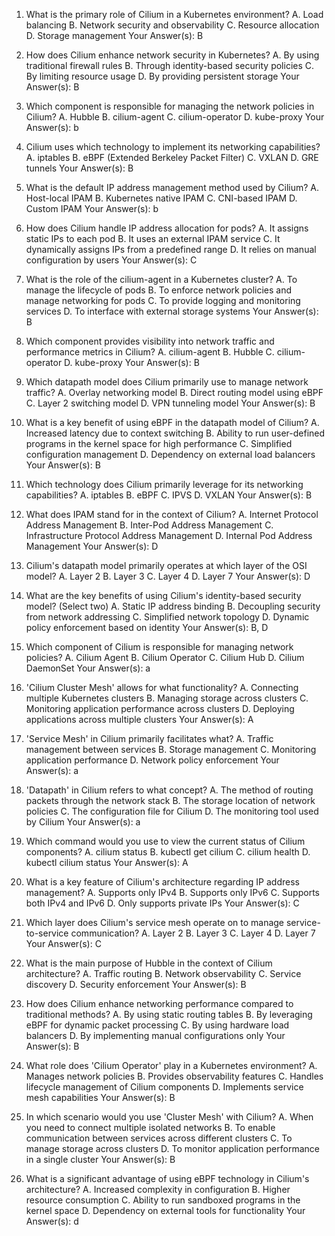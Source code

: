 1. What is the primary role of Cilium in a Kubernetes environment?
A. Load balancing
B. Network security and observability
C. Resource allocation
D. Storage management
Your Answer(s): B
2. How does Cilium enhance network security in Kubernetes?
A. By using traditional firewall rules
B. Through identity-based security policies
C. By limiting resource usage
D. By providing persistent storage
Your Answer(s): B
3. Which component is responsible for managing the network policies in Cilium?
A. Hubble
B. cilium-agent
C. cilium-operator
D. kube-proxy
Your Answer(s): b
4. Cilium uses which technology to implement its networking capabilities?
A. iptables
B. eBPF (Extended Berkeley Packet Filter)
C. VXLAN
D. GRE tunnels
Your Answer(s): B
5. What is the default IP address management method used by Cilium?
A. Host-local IPAM
B. Kubernetes native IPAM
C. CNI-based IPAM
D. Custom IPAM
Your Answer(s): b
6. How does Cilium handle IP address allocation for pods?
A. It assigns static IPs to each pod
B. It uses an external IPAM service
C. It dynamically assigns IPs from a predefined range
D. It relies on manual configuration by users
Your Answer(s): C
7. What is the role of the cilium-agent in a Kubernetes cluster?
A. To manage the lifecycle of pods
B. To enforce network policies and manage networking for pods
C. To provide logging and monitoring services
D. To interface with external storage systems
Your Answer(s): B


8. Which component provides visibility into network traffic and performance metrics in Cilium?
A. cilium-agent
B. Hubble
C. cilium-operator
D. kube-proxy
Your Answer(s): B
9. Which datapath model does Cilium primarily use to manage network traffic?
A. Overlay networking model
B. Direct routing model using eBPF
C. Layer 2 switching model
D. VPN tunneling model
Your Answer(s): B
10. What is a key benefit of using eBPF in the datapath model of Cilium?
A. Increased latency due to context switching
B. Ability to run user-defined programs in the kernel space for high performance
C. Simplified configuration management
D. Dependency on external load balancers
Your Answer(s): B
11. Which technology does Cilium primarily leverage for its networking capabilities?
A. iptables
B. eBPF
C. IPVS
D. VXLAN
Your Answer(s): B
12. What does IPAM stand for in the context of Cilium?
A. Internet Protocol Address Management
B. Inter-Pod Address Management
C. Infrastructure Protocol Address Management
D. Internal Pod Address Management
Your Answer(s): D
13. Cilium's datapath model primarily operates at which layer of the OSI model?
A. Layer 2
B. Layer 3
C. Layer 4
D. Layer 7
Your Answer(s): D
14. What are the key benefits of using Cilium's identity-based security model? (Select two)
A. Static IP address binding
B. Decoupling security from network addressing
C. Simplified network topology
D. Dynamic policy enforcement based on identity
Your Answer(s): B, D



15. Which component of Cilium is responsible for managing network policies?
A. Cilium Agent
B. Cilium Operator
C. Cilium Hub
D. Cilium DaemonSet
Your Answer(s): a
16. 'Cilium Cluster Mesh' allows for what functionality?
A. Connecting multiple Kubernetes clusters
B. Managing storage across clusters
C. Monitoring application performance across clusters
D. Deploying applications across multiple clusters
Your Answer(s): A
17. 'Service Mesh' in Cilium primarily facilitates what?
A. Traffic management between services
B. Storage management
C. Monitoring application performance
D. Network policy enforcement
Your Answer(s): a
18. 'Datapath' in Cilium refers to what concept?
A. The method of routing packets through the network stack
B. The storage location of network policies
C. The configuration file for Cilium
D. The monitoring tool used by Cilium
Your Answer(s): a
19. Which command would you use to view the current status of Cilium components?
A. cilium status
B. kubectl get cilium
C. cilium health
D. kubectl cilium status
Your Answer(s): A
20. What is a key feature of Cilium's architecture regarding IP address management?
A. Supports only IPv4
B. Supports only IPv6
C. Supports both IPv4 and IPv6
D. Only supports private IPs
Your Answer(s): C
21. Which layer does Cilium's service mesh operate on to manage service-to-service communication?
A. Layer 2
B. Layer 3
C. Layer 4
D. Layer 7
Your Answer(s): C


22. What is the main purpose of Hubble in the context of Cilium architecture?
A. Traffic routing
B. Network observability
C. Service discovery
D. Security enforcement
Your Answer(s): B
23. How does Cilium enhance networking performance compared to traditional methods?
A. By using static routing tables
B. By leveraging eBPF for dynamic packet processing
C. By using hardware load balancers
D. By implementing manual configurations only
Your Answer(s): B
24. What role does 'Cilium Operator' play in a Kubernetes environment?
A. Manages network policies
B. Provides observability features
C. Handles lifecycle management of Cilium components
D. Implements service mesh capabilities
Your Answer(s): B
25. In which scenario would you use 'Cluster Mesh' with Cilium?
A. When you need to connect multiple isolated networks
B. To enable communication between services across different clusters
C. To manage storage across clusters
D. To monitor application performance in a single cluster
Your Answer(s): B
26. What is a significant advantage of using eBPF technology in Cilium's architecture?
A. Increased complexity in configuration
B. Higher resource consumption
C. Ability to run sandboxed programs in the kernel space
D. Dependency on external tools for functionality
Your Answer(s): d
